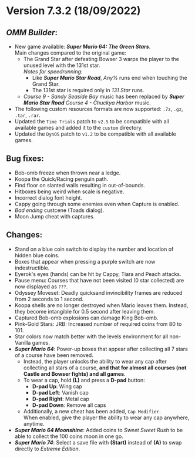 # Version 7.3.2 (18/09/2022)

## *OMM Builder*:
- New game available: ***Super Mario 64: The Green Stars***.<br>Main changes compared to the original game:
  - The Grand Star after defeating Bowser 3 warps the player to the unused level with the 131st star.<br>*Notes for speedrunning:*
    - Like ***Super Mario Star Road***, *Any%* runs end when touching the Grand Star.
    - The 131st star is required only in *131 Star* runs.
  - *Course 9 - Sandy Seaside Bay* music has been replaced by ***Super Mario Star Road*** *Course 4 - Chuckya Harbor* music.
- The following custom resources formats are now supported: `.7z`, `.gz`, `.tar`, `.rar`.
- Updated the `Time Trials` patch to `v2.5` to be compatible with all available games and added it to the `custom` directory.
- Updated the `DynOS` patch to `v1.2` to be compatible with all available games.

## Bug fixes:
- Bob-omb freeze when thrown near a ledge.
- Koopa the Quick/Racing penguin path.
- Find floor on slanted walls resulting in out-of-bounds.
- Hitboxes being weird when scale is negative.
- Incorrect dialog font height.
- Cappy going through some enemies even when Capture is enabled.
- *Bad ending* custcene (Toads dialog).
- Moon Jump cheat with captures.

## Changes:
- Stand on a blue coin switch to display the number and location of hidden blue coins.
- Boxes that appear when pressing a purple switch are now indestructible.
- Eyerok's eyes (hands) can be hit by Cappy, Tiara and Peach attacks.
- Pause menu: Courses that have not been visited (0 star collected) are now displayed as `???`.
- Odyssey Moveset: Deadly quicksand invincibility frames are reduced from 2 seconds to 1 second.
- Koopa shells are no longer destroyed when Mario leaves them. Instead, they become intangible for 0.5 second after leaving them.
- Captured Bob-omb explosions can damage King Bob-omb.
- Pink-Gold Stars: JRB: Increased number of required coins from 80 to 101.
- Star colors now match better with the levels environment for all non-Vanilla games.
- ***Super Mario 64***: Power-up boxes that appear after collecting all 7 stars of a course have been removed.
  - Instead, the player unlocks the ability to wear any cap after collecting all stars of a course, **and that for almost all courses (not Castle and Bowser fights) and all games**.
  - To wear a cap, hold **(L)** and press a **D-pad** button:
    - **D-pad Up**: Wing cap
    - **D-pad Left**: Vanish cap
    - **D-pad Right**: Metal cap
    - **D-pad Down**: Remove all caps
  - Additionally, a new cheat has been added, `Cap Modifier`.<br>When enabled, give the player the ability to wear any cap anywhere, anytime.
- ***Super Mario 64 Moonshine***: Added coins to *Sweet Sweet Rush* to be able to collect the 100 coins moon in one go.
- ***Super Mario 74***: Select a save file with **(Start)** instead of **(A)** to swap directly to *Extreme Edition*.

